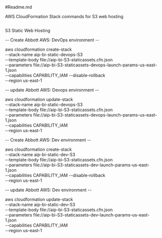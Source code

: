 #Readme.md

AWS CloudFormation Stack commands for S3 web hosting

##

S3 Static Web Hosting

-- Create Abbott AWS: DevOps environment --

aws cloudformation create-stack \
 --stack-name aip-bi-static-devops-S3 \
 --template-body file://aip-bi-S3-staticassets.cfn.json \
 --parameters file://aip-bi-S3-staticassets-devops-launch-params-us-east-1.json \
 --capabilities CAPABILITY_IAM --disable-rollback \
 --region us-east-1


-- update Abbott AWS: Devops environment --

aws cloudformation update-stack \
 --stack-name aip-bi-static-devops-S3 \
 --template-body file://aip-bi-S3-staticassets.cfn.json \
 --parameters file://aip-bi-S3-staticassets-devops-launch-params-us-east-1.json \
 --capabilities CAPABILITY_IAM \
 --region us-east-1


-- Create Abbott AWS: Dev environment --

aws cloudformation create-stack \
 --stack-name aip-bi-static-dev-S3 \
 --template-body file://aip-bi-S3-staticassets.cfn.json \
 --parameters file://aip-bi-S3-staticassets-dev-launch-params-us-east-1.json \
 --capabilities CAPABILITY_IAM --disable-rollback \
 --region us-east-1


-- update Abbott AWS: Dev environment --

aws cloudformation update-stack \
 --stack-name aip-bi-static-dev-S3 \
 --template-body file://aip-bi-S3-staticassets.cfn.json \
 --parameters file://aip-bi-S3-staticassets-dev-launch-params-us-east-1.json \
 --capabilities CAPABILITY_IAM \
 --region us-east-1
